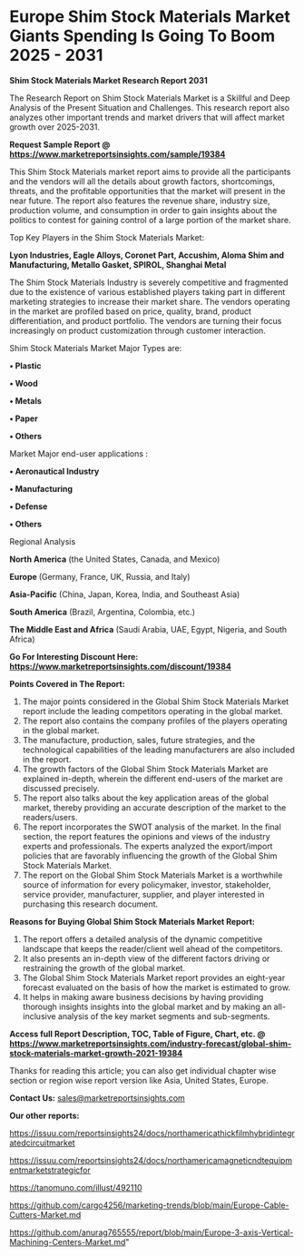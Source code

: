 # Europe Shim Stock Materials Market Giants Spending Is Going To Boom 2025 - 2031

<strong>Shim Stock Materials Market Research Report 2031</strong>

The Research Report on Shim Stock Materials Market is a Skillful and Deep Analysis of the Present Situation and Challenges. This research report also analyzes other important trends and market drivers that will affect market growth over 2025-2031.

<strong>Request Sample Report @ <a href=https://www.marketreportsinsights.com/sample/19384>https://www.marketreportsinsights.com/sample/19384</a></strong>

This Shim Stock Materials market report aims to provide all the participants and the vendors will all the details about growth factors, shortcomings, threats, and the profitable opportunities that the market will present in the near future. The report also features the revenue share, industry size, production volume, and consumption in order to gain insights about the politics to contest for gaining control of a large portion of the market share.

Top Key Players in the Shim Stock Materials Market:

<strong>Lyon Industries, Eagle Alloys, Coronet Part, Accushim, Aloma Shim and Manufacturing, Metallo Gasket, SPIROL, Shanghai Metal</strong>

The Shim Stock Materials Industry is severely competitive and fragmented due to the existence of various established players taking part in different marketing strategies to increase their market share. The vendors operating in the market are profiled based on price, quality, brand, product differentiation, and product portfolio. The vendors are turning their focus increasingly on product customization through customer interaction.

Shim Stock Materials Market Major Types are:

<strong>• Plastic

• Wood

• Metals

• Paper

• Others</strong>

Market Major end-user applications :

<strong>• Aeronautical Industry

• Manufacturing

• Defense

• Others</strong>

Regional Analysis

</u><strong><b>North America</b></strong> (the United States, Canada, and Mexico)

<strong><b>Europe </b></strong>(Germany, France, UK, Russia, and Italy)

<strong><b>Asia-Pacific</b></strong> (China, Japan, Korea, India, and Southeast Asia)

<strong><b>South America</b></strong> (Brazil, Argentina, Colombia, etc.)

<strong><b>The Middle East and Africa</b></strong> (Saudi Arabia, UAE, Egypt, Nigeria, and South Africa)

<strong>Go For Interesting Discount Here: <a href=https://www.marketreportsinsights.com/discount/19384>https://www.marketreportsinsights.com/discount/19384</a></strong>

<strong>Points Covered in The Report:</strong>
<ol>
  <li>The major points considered in the Global Shim Stock Materials Market report include the leading competitors operating in the global market.</li>
  <li>The report also contains the company profiles of the players operating in the global market.</li>
  <li>The manufacture, production, sales, future strategies, and the technological capabilities of the leading manufacturers are also included in the report.</li>
  <li>The growth factors of the Global Shim Stock Materials Market are explained in-depth, wherein the different end-users of the market are discussed precisely.</li>
  <li>The report also talks about the key application areas of the global market, thereby providing an accurate description of the market to the readers/users.</li>
  <li>The report incorporates the SWOT analysis of the market. In the final section, the report features the opinions and views of the industry experts and professionals. The experts analyzed the export/import policies that are favorably influencing the growth of the Global Shim Stock Materials Market.</li>
  <li>The report on the Global Shim Stock Materials Market is a worthwhile source of information for every policymaker, investor, stakeholder, service provider, manufacturer, supplier, and player interested in purchasing this research document.</li>
</ol>
<strong>Reasons for Buying Global Shim Stock Materials Market Report:</strong>

<ol>
  <li>The report offers a detailed analysis of the dynamic competitive landscape that keeps the reader/client well ahead of the competitors.</li>
  <li>It also presents an in-depth view of the different factors driving or restraining the growth of the global market.</li>
  <li>The Global Shim Stock Materials Market report provides an eight-year forecast evaluated on the basis of how the market is estimated to grow.</li>
  <li>It helps in making aware business decisions by having providing thorough insights insights into the global market and by making an all-inclusive analysis of the key market segments and sub-segments.</li>
</ol>
<strong>Access full Report Description, TOC, Table of Figure, Chart, etc. @ <a href=https://www.marketreportsinsights.com/industry-forecast/global-shim-stock-materials-market-growth-2021-19384>https://www.marketreportsinsights.com/industry-forecast/global-shim-stock-materials-market-growth-2021-19384</a></strong>


Thanks for reading this article; you can also get individual chapter wise section or region wise report version like Asia, United States, Europe.

<strong>Contact Us:</strong>
sales@marketreportsinsights.com

<strong>Our other reports:</strong>

<a href=https://issuu.com/reportsinsights24/docs/northamericathickfilmhybridintegratedcircuitmarket>https://issuu.com/reportsinsights24/docs/northamericathickfilmhybridintegratedcircuitmarket</a>

<a href=https://issuu.com/reportsinsights24/docs/northamericamagneticndtequipmentmarketstrategicfor>https://issuu.com/reportsinsights24/docs/northamericamagneticndtequipmentmarketstrategicfor</a>

<a href=https://tanomuno.com/illust/492110>https://tanomuno.com/illust/492110</a>

<a href=https://github.com/cargo4256/marketing-trends/blob/main/Europe-Cable-Cutters-Market.md>https://github.com/cargo4256/marketing-trends/blob/main/Europe-Cable-Cutters-Market.md</a>

<a href=https://github.com/anurag765555/report/blob/main/Europe-3-axis-Vertical-Machining-Centers-Market.md>https://github.com/anurag765555/report/blob/main/Europe-3-axis-Vertical-Machining-Centers-Market.md</a>"
